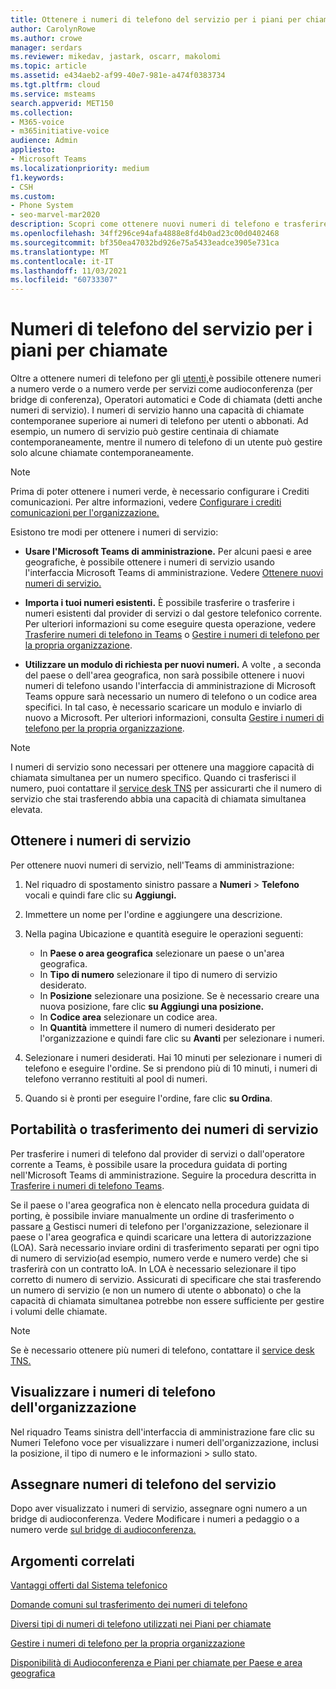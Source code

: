 ```yaml
---
title: Ottenere i numeri di telefono del servizio per i piani per chiamate
author: CarolynRowe
ms.author: crowe
manager: serdars
ms.reviewer: mikedav, jastark, oscarr, makolomi
ms.topic: article
ms.assetid: e434aeb2-af99-40e7-981e-a474f0383734
ms.tgt.pltfrm: cloud
ms.service: msteams
search.appverid: MET150
ms.collection:
- M365-voice
- m365initiative-voice
audience: Admin
appliesto:
- Microsoft Teams
ms.localizationpriority: medium
f1.keywords:
- CSH
ms.custom:
- Phone System
- seo-marvel-mar2020
description: Scopri come ottenere nuovi numeri di telefono e trasferire o trasferire i numeri esistenti per audioconferenze, operatori automatici e code di chiamata (numeri di servizio) per Teams.
ms.openlocfilehash: 34ff296ce94afa4888e8fd4b0ad23c00d0402468
ms.sourcegitcommit: bf350ea47032bd926e75a5433eadce3905e731ca
ms.translationtype: MT
ms.contentlocale: it-IT
ms.lasthandoff: 11/03/2021
ms.locfileid: "60733307"
---
```

# <a name="service-phone-numbers-for-calling-plans"></a>Numeri di telefono del servizio per i piani per chiamate

Oltre a ottenere numeri di telefono per gli [utenti,](./getting-phone-numbers-for-your-users.md)è possibile ottenere numeri a numero verde o a numero verde per servizi come audioconferenza (per bridge di conferenza), Operatori automatici e Code di chiamata (detti anche numeri di servizio). I numeri di servizio hanno una capacità di chiamate contemporanee superiore ai numeri di telefono per utenti o abbonati. Ad esempio, un numero di servizio può gestire centinaia di chiamate contemporaneamente, mentre il numero di telefono di un utente può gestire solo alcune chiamate contemporaneamente.
  
> [!NOTE]
> Prima di poter ottenere i numeri verde, è necessario configurare i Crediti comunicazioni. Per altre informazioni, vedere [Configurare i crediti comunicazioni per l'organizzazione.](./set-up-communications-credits-for-your-organization.md)
  
Esistono tre modi per ottenere i numeri di servizio:
  
- **Usare l'Microsoft Teams di amministrazione.** Per alcuni paesi e aree geografiche, è possibile ottenere i numeri di servizio usando l'interfaccia Microsoft Teams di amministrazione. Vedere [Ottenere nuovi numeri di servizio.](#get-new-service-numbers)

- **Importa i tuoi numeri esistenti.** È possibile trasferire o trasferire i numeri esistenti dal provider di servizi o dal gestore telefonico corrente. Per ulteriori informazioni su come eseguire questa operazione, vedere [Trasferire numeri di telefono in Teams](./phone-number-calling-plans/transfer-phone-numbers-to-teams.md) o [Gestire i numeri di telefono per la propria organizzazione](/microsoftteams/manage-phone-numbers-for-your-organization).  
  
- **Utilizzare un modulo di richiesta per nuovi numeri.** A volte , a seconda del paese o dell'area geografica, non sarà possibile ottenere i nuovi numeri di telefono usando l'interfaccia di amministrazione di Microsoft Teams oppure sarà necessario un numero di telefono o un codice area specifici. In tal caso, è necessario scaricare un modulo e inviarlo di nuovo a Microsoft. Per ulteriori informazioni, consulta [Gestire i numeri di telefono per la propria organizzazione](/microsoftteams/manage-phone-numbers-for-your-organization).
  
> [!NOTE]
> I numeri di servizio sono necessari per ottenere una maggiore capacità di chiamata simultanea per un numero specifico. Quando ci trasferisci il numero, puoi contattare il [service desk TNS](manage-phone-numbers-for-your-organization/contact-tns-service-desk.md) per assicurarti che il numero di servizio che stai trasferendo abbia una capacità di chiamata simultanea elevata.
  
## <a name="get-new-service-numbers"></a>Ottenere i numeri di servizio

Per ottenere nuovi numeri di servizio, nell'Teams di amministrazione:

1. Nel riquadro di spostamento sinistro passare a **Numeri**  >  **Telefono** vocali e quindi fare clic su **Aggiungi.**

2. Immettere un nome per l'ordine e aggiungere una descrizione.

3. Nella pagina Ubicazione e quantità eseguire le operazioni seguenti:
    - In **Paese o area geografica** selezionare un paese o un'area geografica.
    - In **Tipo di numero** selezionare il tipo di numero di servizio desiderato.
    - In **Posizione** selezionare una posizione. Se è necessario creare una nuova posizione, fare clic **su Aggiungi una posizione.**
    - In **Codice area** selezionare un codice area. 
    - In **Quantità** immettere il numero di numeri desiderato per l'organizzazione e quindi fare clic su **Avanti** per selezionare i numeri.

4. Selezionare i numeri desiderati. Hai 10 minuti per selezionare i numeri di telefono e eseguire l'ordine. Se si prendono più di 10 minuti, i numeri di telefono verranno restituiti al pool di numeri.

5. Quando si è pronti per eseguire l'ordine, fare clic **su Ordina**.

## <a name="port-or-transfer-existing-service-numbers"></a>Portabilità o trasferimento dei numeri di servizio

Per trasferire i numeri di telefono dal provider di servizi o dall'operatore corrente a Teams, è possibile usare la procedura guidata di porting nell'Microsoft Teams di amministrazione. Seguire la procedura descritta in [Trasferire i numeri di telefono Teams](./phone-number-calling-plans/transfer-phone-numbers-to-teams.md).

Se il paese o l'area geografica non è elencato nella procedura guidata di porting, è possibile inviare manualmente un ordine di trasferimento o passare [a](phone-number-calling-plans/manually-submit-port-order.md) Gestisci numeri di telefono per l'organizzazione, [](manage-phone-numbers-for-your-organization/manage-phone-numbers-for-your-organization.md)selezionare il paese o l'area geografica e quindi scaricare una lettera di autorizzazione (LOA). Sarà necessario inviare ordini di trasferimento separati per ogni tipo di numero di servizio(ad esempio, numero verde e numero verde) che si trasferirà con un contratto loA. In LOA è necessario selezionare il tipo corretto di numero di servizio. Assicurati di specificare che stai trasferendo un numero di servizio (e non un numero di utente o abbonato) o che la capacità di chiamata simultanea potrebbe non essere sufficiente per gestire i volumi delle chiamate.  

> [!NOTE]
> Se è necessario ottenere più numeri di telefono, contattare il [service desk TNS.](manage-phone-numbers-for-your-organization/contact-tns-service-desk.md)

## <a name="view-the-phone-numbers-for-your-organization"></a>Visualizzare i numeri di telefono dell'organizzazione

Nel riquadro Teams sinistra dell'interfaccia di amministrazione fare clic su Numeri Telefono voce per visualizzare i numeri dell'organizzazione, inclusi la posizione, il tipo di numero e le informazioni  >   sullo stato.

## <a name="assign-service-phone-numbers"></a>Assegnare numeri di telefono del servizio

Dopo aver visualizzato i numeri di servizio, assegnare ogni numero a un bridge di audioconferenza. Vedere Modificare i numeri a pedaggio o a numero verde [sul bridge di audioconferenza.](./change-the-phone-numbers-on-your-audio-conferencing-bridge.md)

## <a name="related-topics"></a>Argomenti correlati

[Vantaggi offerti dal Sistema telefonico](./here-s-what-you-get-with-phone-system.md)

[Domande comuni sul trasferimento dei numeri di telefono](./phone-number-calling-plans/port-order-overview.md)

[Diversi tipi di numeri di telefono utilizzati nei Piani per chiamate](./different-kinds-of-phone-numbers-used-for-calling-plans.md)

[Gestire i numeri di telefono per la propria organizzazione](/microsoftteams/manage-phone-numbers-for-your-organization)

[Disponibilità di Audioconferenza e Piani per chiamate per Paese e area geografica](./country-and-region-availability-for-audio-conferencing-and-calling-plans/country-and-region-availability-for-audio-conferencing-and-calling-plans.md)

